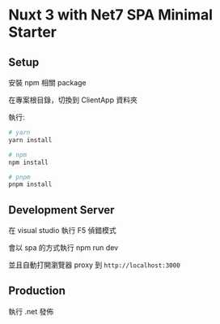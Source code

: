 # Nuxt 3 with Net7 SPA Minimal Starter

## Setup

安裝 npm 相關 package

在專案根目錄，切換到 ClientApp 資料夾

執行:

```bash
# yarn
yarn install

# npm
npm install

# pnpm
pnpm install
```

## Development Server

在 visual studio 執行 F5 偵錯模式

會以 spa 的方式執行 npm run dev

並且自動打開瀏覽器 proxy 到 `http://localhost:3000`

## Production

執行 .net 發佈